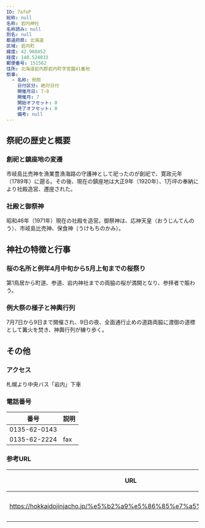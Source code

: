 ```yaml
---
ID: 7afeP
総称: null
名称: 岩内神社
名称読み: null
別名: null
都道府県: 北海道
区域: 岩内町
緯度: 42.968452
経度: 140.524033
郵便番号: 151562
住所: 北海道岩内郡岩内町字宮園41番地
祭事:
  - 名称: 例祭
    日付区分: 絶対日付
    開催月日: 7-8
    開催月: 7
    開始オフセット: 0
    終了オフセット: 0
    備考: null
---
```


## 祭祀の歴史と概要

### 創祀と鎮座地の変遷

市岐島比売神を漁業豊漁海路の守護神として祀ったのが創祀で、寛政元年（1789年）に遡る。その後、現在の鎮座地は大正9年（1920年）、1万坪の奉納により社殿造営、遷座された。

### 社殿と御祭神

昭和46年（1971年）現在の社殿を造営。御祭神は、応神天皇（おうじんてんのう）、市岐島比売神、保食神（うけもちのかみ）。

## 神社の特徴と行事

### 桜の名所と例年4月中旬から5月上旬までの桜祭り

第1鳥居から町道、参道、岩内神社までの両脇の桜が満開となり、参拝者で賑わう。

### 例大祭の様子と神輿行列

7月7日から9日まで開催され、9日の夜、全面通行止めの道路両脇に渡御の道標として篝火を焚き、神輿行列が練り歩く。

## その他

### アクセス

札幌より中央バス「岩内」下車

### 電話番号

| 番号         | 説明 |
| ------------ | ---- |
| 0135-62-0143 |      |
| 0135-62-2224 | fax  |

### 参考URL

| URL                                                               | 説明   |
| ----------------------------------------------------------------- | ------ |
| https://hokkaidojinjacho.jp/%e5%b2%a9%e5%86%85%e7%a5%9e%e7%a4%be/ | 神社庁 |
